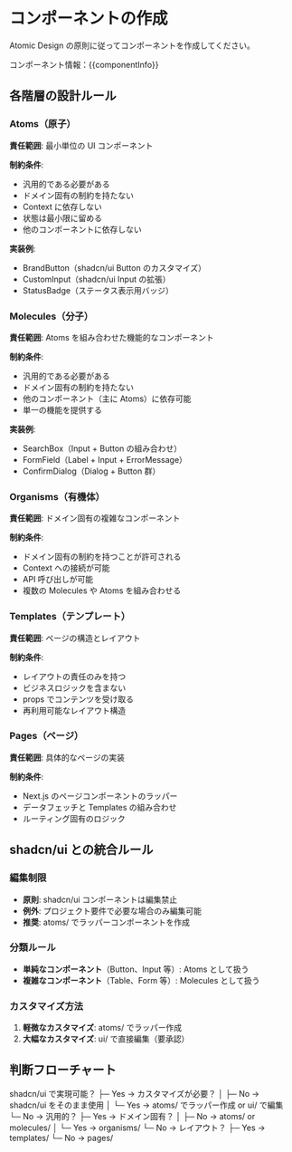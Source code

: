 # コンポーネントの作成

Atomic Design の原則に従ってコンポーネントを作成してください。

コンポーネント情報：{{componentInfo}}

## 各階層の設計ルール

### Atoms（原子）

**責任範囲**: 最小単位の UI コンポーネント

**制約条件**:

- 汎用的である必要がある
- ドメイン固有の制約を持たない
- Context に依存しない
- 状態は最小限に留める
- 他のコンポーネントに依存しない

**実装例**:

- BrandButton（shadcn/ui Button のカスタマイズ）
- CustomInput（shadcn/ui Input の拡張）
- StatusBadge（ステータス表示用バッジ）

### Molecules（分子）

**責任範囲**: Atoms を組み合わせた機能的なコンポーネント

**制約条件**:

- 汎用的である必要がある
- ドメイン固有の制約を持たない
- 他のコンポーネント（主に Atoms）に依存可能
- 単一の機能を提供する

**実装例**:

- SearchBox（Input + Button の組み合わせ）
- FormField（Label + Input + ErrorMessage）
- ConfirmDialog（Dialog + Button 群）

### Organisms（有機体）

**責任範囲**: ドメイン固有の複雑なコンポーネント

**制約条件**:

- ドメイン固有の制約を持つことが許可される
- Context への接続が可能
- API 呼び出しが可能
- 複数の Molecules や Atoms を組み合わせる

### Templates（テンプレート）

**責任範囲**: ページの構造とレイアウト

**制約条件**:

- レイアウトの責任のみを持つ
- ビジネスロジックを含まない
- props でコンテンツを受け取る
- 再利用可能なレイアウト構造

### Pages（ページ）

**責任範囲**: 具体的なページの実装

**制約条件**:

- Next.js のページコンポーネントのラッパー
- データフェッチと Templates の組み合わせ
- ルーティング固有のロジック

## shadcn/ui との統合ルール

### 編集制限

- **原則**: shadcn/ui コンポーネントは編集禁止
- **例外**: プロジェクト要件で必要な場合のみ編集可能
- **推奨**: atoms/ でラッパーコンポーネントを作成

### 分類ルール

- **単純なコンポーネント**（Button、Input 等）: Atoms として扱う
- **複雑なコンポーネント**（Table、Form 等）: Molecules として扱う

### カスタマイズ方法

1. **軽微なカスタマイズ**: atoms/ でラッパー作成
2. **大幅なカスタマイズ**: ui/ で直接編集（要承認）

## 判断フローチャート

shadcn/ui で実現可能？
├─ Yes → カスタマイズが必要？
│ ├─ No → shadcn/ui をそのまま使用
│ └─ Yes → atoms/ でラッパー作成 or ui/ で編集
└─ No → 汎用的？
├─ Yes → ドメイン固有？
│ ├─ No → atoms/ or molecules/
│ └─ Yes → organisms/
└─ No → レイアウト？
├─ Yes → templates/
└─ No → pages/
